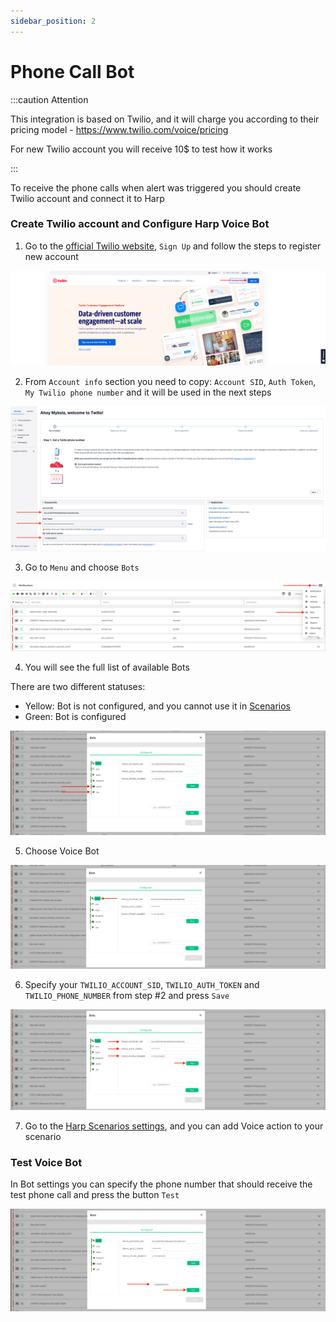 ```yaml
---
sidebar_position: 2
---
```


# Phone Call Bot

:::caution Attention

This integration is based on Twilio, and it will charge you according to their pricing model - https://www.twilio.com/voice/pricing

For new Twilio account you will receive 10$ to test how it works

:::

To receive the phone calls when alert was triggered you should create Twilio account and connect it to Harp

### Create Twilio account and Configure Harp Voice Bot

1. Go to the [official Twilio website](https://www.twilio.com/), `Sign Up` and follow the steps to register new account

![img_15.png](img_15.png)

2. From `Account info` section you need to copy: `Account SID`, `Auth Token`, `My Twilio phone number` and it will be used in the next steps

![img_16.png](img_16.png)

3. Go to `Menu` and choose `Bots`

![img_5.png](img_5.png)

4. You will see the full list of available Bots

There are two different statuses:
- Yellow: Bot is not configured, and you cannot use it in [Scenarios](../scenarios-overview/scenarios-overview.md)
- Green: Bot is configured

![img_7.png](img_7.png)

5. Choose Voice Bot

![img_17.png](img_17.png)

6. Specify your `TWILIO_ACCOUNT_SID`, `TWILIO_AUTH_TOKEN` and `TWILIO_PHONE_NUMBER` from step #2 and press `Save`

![img_18.png](img_18.png)

7. Go to the [Harp Scenarios settings](../scenarios-overview/phone-call.md), and you can add Voice action to your scenario

### Test Voice Bot

In Bot settings you can specify the phone number that should receive the test phone call and press the button `Test`

![img_19.png](img_19.png)
